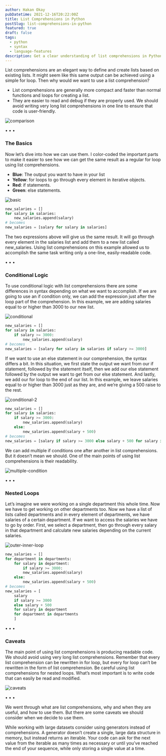 ```yaml
---
author: Hakan Okay
pubDatetime: 2021-12-16T20:22:00Z
title: List Comprehensions in Python
postSlug: list-comprehensions-in-python
featured: true
draft: false
tags:
  - python
  - syntax
  - language-features
description: Get a clear understanding of list comprehensions in Python, their elegance, efficiency, and practical application, along with valuable insights into conditional logic, nested loops, and important considerations for optimal usage.
---
```


List comprehensions are an elegant way to define and create lists based on existing lists. It might seem like this same output can be achieved using a simple for loop. Then why would we want to use a list comprehension?

- List comprehensions are generally more compact and faster than normal functions and loops for creating a list.
- They are easier to read and debug if they are properly used. We should avoid writing very long list comprehensions in one line to ensure that code is user-friendly.

![comparison](@assets/images/comprehension/comprehension1.png)

<div class="flex items-center justify-center gap-5 py-6 text-[#f3dbc5]">
  <span>&#x2022;</span>
  <span>&#x2022;</span>
  <span>&#x2022;</span>
</div>

### The Basics

Now let’s dive into how we can use them. I color-coded the important parts to make it easier to see how we can get the same result as a regular for loop using list comprehensions.

- **Blue**: The output you want to have in your list
- **Yellow**: for loops to go through every element in iterative objects.
- **Red**: if statements.
- **Green**: else statements.

![basic](@assets/images/comprehension/comprehension2.png)

```python
new_salaries = []
for salary in salaries:
    new_salaries.append(salary)
# becomes
new_salaries = [salary for salary in salaries]
```

The two expressions above will give us the same result. It will go through every element in the salaries list and add them to a new list called new_salaries. Using list comprehensions on this example allowed us to accomplish the same task writing only a one-line, easily-readable code.

<div class="flex items-center justify-center gap-5 py-6 text-[#f3dbc5]">
  <span>&#x2022;</span>
  <span>&#x2022;</span>
  <span>&#x2022;</span>
</div>

### Conditional Logic

To use conditional logic with list comprehensions there are some differences in syntax depending on what we want to accomplish. If we are going to use an if condition only, we can add the expression just after the loop part of the comprehension. In this example, we are adding salaries equal to or higher than 3000 to our new list.

![conditional](@assets/images/comprehension/comprehension3.png)

```python
new_salaries = []
for salary in salaries:
    if salary >= 3000:
        new_salaries.append(salary)
# becomes
new_salaries = [salary for salary in salaries if salary >= 3000]
```

If we want to use an else statement in our comprehension, the syntax differs a bit. In this situation, we first state the output we want from our if statement, followed by the statement itself, then we add our else statement followed by the output we want to get from our else statement. And lastly, we add our for loop to the end of our list. In this example, we leave salaries equal to or higher than 3000 just as they are, and we’re giving a 500 raise to the rest.

![conditional-2](@assets/images/comprehension/comprehension4.png)

```python
new_salaries = []
for salary in salaries:
    if salary >= 3000:
        new_salaries.append(salary)
    else:
        new_salaries.append(salary + 500)
# becomes
new_salaries = [salary if salary >= 3000 else salary + 500 for salary in salaries]
```

We can add multiple if conditions one after another in list comprehensions. But it doesn’t mean we should. One of the main points of using list comprehensions is their readability.

![multiple-condition](@assets/images/comprehension/comprehension6.png)

<div class="flex items-center justify-center gap-5 py-6 text-[#f3dbc5]">
  <span>&#x2022;</span>
  <span>&#x2022;</span>
  <span>&#x2022;</span>
</div>

### Nested Loops

Let’s imagine we were working on a single department this whole time. Now we have to get working on other departments too. Now we have a list of lists called departments and in every element of departments, we have salaries of a certain department. If we want to access the salaries we have to go by order. First, we select a department, then go through every salary in that department and calculate new salaries depending on the current salaries.

![outer-inner-loop](@assets/images/comprehension/comprehension5.png)

```python
new_salaries = []
for department in departments:
    for salary in department:
        if salary >= 3000:
        new_salaries.append(salary)
    else:
        new_salaries.append(salary + 500)
# becomes
new_salaries = [
    salary
    if salary >= 3000
    else salary + 500
    for salary in department
    for department in departments
    ]
```

<div class="flex items-center justify-center gap-5 py-6 text-[#f3dbc5]">
  <span>&#x2022;</span>
  <span>&#x2022;</span>
  <span>&#x2022;</span>
</div>

### Caveats

The main point of using list comprehensions is producing readable code. We should avoid using very long list comprehensions. Remember that every list comprehension can be rewritten in for loop, but every for loop can’t be rewritten in the form of list comprehension. Be careful using list comprehensions for nested loops. What’s most important is to write code that can easily be read and modified.

![caveats](@assets/images/comprehension/comprehension7.png)

<div class="flex items-center justify-center gap-5 py-6 text-[#f3dbc5]">
  <span>&#x2022;</span>
  <span>&#x2022;</span>
  <span>&#x2022;</span>
</div>

We went through what are list comprehensions, why and when they are useful, and how to use them. But there are some caveats we should consider when we decide to use them.

While working with large datasets consider using generators instead of comprehensions. A generator doesn’t create a single, large data structure in memory, but instead returns an iterable. Your code can ask for the next value from the iterable as many times as necessary or until you’ve reached the end of your sequence, while only storing a single value at a time.
